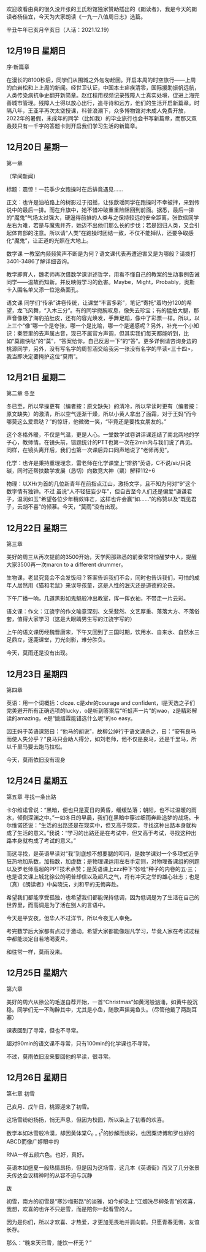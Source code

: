 欢迎收看由真的很久没开张的王氏粉馆独家赞助插出的《朗读者》，我是今天的朗读者杨佳宜，今天为大家朗读《一九一八值周日志》选篇。

辛丑牛年已亥月辛亥日（人话：2021.12.19）

## 12月19日 星期日

序·新篇章

在漫长的8100秒后，同学们从围城之外匆匆赶回。开启本周的时空旅行——上周的白岩松和上上周的新闻。经世卫认证，中国本土疟疾清零，国际援助振帆远航，人类传染病抗争史翻开新简章。赵红程用视频记录残障人士真实处境，促进上海完善城市管理。残障人士得以放心出行，追寻诗和远方，他们的生活开启新篇章。时隔八年，王亚平再次太空授课，科普浪潮下，众多博物馆对未成人免费开放，2022年的暑假，未成年的同学（比如我）的毕业旅行也会书写新篇章，而那又双叒叕只有一千字的答题卡则开启我们学习生活的新篇章。

## 12月20日 星期一

第一章

（早间新闻）

标题：震惊！一花季少女跑操时在后排竟遇见……

正文：也许是油柏路上的树影过于招摇，让张歆瑶同学在跑操时不幸被拌，来到传说中的最后一排。而在升旗中，她不惜冲破重重险阻回到前面。据悉，最后一排的“魔鬼”气场太过强大，硬逼得前排的人类与之保持较远的安全距离，张歆瑶同学左右为难，若是与魔鬼并齐，她迈不出他们那么长的步伐；若是回归人类，又会引起体育部的注意。所以请“人类”在跑操时团结一致，不仅不能掉队，还要争取感化“魔鬼”，让正道的光照在大地上。

数学课
一教室内频频笑声不断是为何？语文课代表再遭迫害又是为哪般？请拨打3401-3486了解详细咨询。

教学即育人，魏老师再次借数学课讲述哲学，用看不懂自己的教案的生动事例告诫同学——温故而知新。并反映假学习的危害。Maybe，Might，Probably，奥斯卡入围名单又添一位沧桑面孔。

语文课
同学们“传承”讲卷传统，让课堂“丰富多彩”，笔记“寄托”着均分120的希望，龙飞风舞，“入木三分”。有的同学扼腕叹息，像失去珍宝；有的猛拍大腿，那声音像极了海豹拍肚皮，还有的容光焕发，手舞足蹈，像中了彩票一样。所以，以上三个“像”哪一个是夸张，哪一个是比喻，哪一个是通感呢？另外，补充一个小知识：秦腔里的去声属古音，现已不属官方声调，但其实我们每天都能听到，比如“莫跑快哒”的“莫”，“答案给你，自己反思一下”的“答”。更多详例请咨询身边的桃源同学，另外，没有写名字的周哲涵交给我另一张没有名字的早读<三十四>，我当即决定要掩护这位“莫雨”。

## 12月21日 星期二

第二章 冬至

冬已至，所以早操更有（编者按：原文缺失）的清冷，所以早读时更有（编者按：原文缺失）的激清，所以空气逐渐干燥，所以小黄人拿出了面霜，对于王妈“而今哪莫这么爱乖哒？”的惊讶，他微微一笑，“毕竟还是要找女朋友的。”

这个冬格外暖，不仅是气温，更是人心。一堂数学试卷讲评课连结了南北两地的学子心，教师情。在镜头前，错题统计的PTT也第一次在2min内与我们说了再见。同样，在镜头离开后，我们也第一次课后异口同声地说了“老师再见”。

化学：也许是秉持重理理念，雷老师在化学课堂上“排挤”英语，C不说/si:/只说碳，同时还帮扶数学发展（恳切）向数竞大神（粟）解释112+6

物理：以XHr为首的几位新青年在前指点江山，激扬文字，且不知为何对“9”这个数字情有独钟。不过
虽说“人不轻狂妄少年”，但自古至今人们还是偏爱“谦谦君子，温润如玉”希望各位少年稍敛锋芒，这样也许会赢“如……”的称赞以及“既见君子，云胡不喜”的倾慕。今天，“莫雨”没有出现。

## 12月22日 星期三

第三章

美好的周三从再次提前的3500开始，天学网那熟悉的前奏常常惊醒梦中人，提醒大家3500再一次marcn to a different drummer。

生物课，老鼠究竟会不会发饭闷？答案告诉我们不会，同时也告诉我们，可怕的成年人居然用《猫和老鼠》来误导孩童，这是人性的泯灭还是道德的沦丧。

下午广播一响，几道黑影如鬼魅般冲出教室，挥一挥衣袖，不带走一片云彩。

语文课：作文：江骁宇的作文喻意深刻、文采斐然、文艺厚重、落落大方、不落俗套，值得大家学习（这是大眼睛男生写的江骁宇写的）

上午的语文课历经魏晋唐宋，下午又回到了三国时期，饮用水、自来水、自然水三足鼎立，逐鹿课堂，刀光剑影，难分胜负。

今天，莫雨还是没有出现。

## 12月23日 星期四

第四章

英语：用一个词概括：cloze. c是xhr的courage and confident，l是天选之子们完美避开所有正确选项的lucky，o是听到答案后“听蛙声一片”的wao，z是精彩解读的amazing，e是“姚缙霖能错选什么呢”的so easy。

因王妈于英语课怒曰：“他马的胡说”，故柳公绰行于语文课杀之，曰：“安有良马而使人失分乎？”良马只会助人得分，如刘老师，他不仅是良马，还是千里马，所以千里马要去跑马拉松。

今天，莫雨依旧没有现身

## 12月24日 星期五

第五章 寻找一条出路

卡尔维诺曾说：“黑暗，便也只是夏日的黄昏，缓缓坠落；朝阳，也不过温暖的雨水，倾倒深渊之中。”一如冬日的早晨，我们在黑暗中穿过细雨奔赴追梦的战场。卡尔维诺还说：“生活的出路还是在现实中，但又高于现实，寻找这种出路本身就构成了生活的意义。”我说：“学习的出路还是在考试中，但又高于考试，寻找这种出路本身就构成了考试的意义。”

而这寻找，是英语早读对“我”到底想不想要腿的叩问，是数学课对一个多项式近乎狂热地加系数，加指数，加虚数；是物理课运用左右手定则，对物理备课组的例题以及罗老师高超的PPT技术点赞；是英语课上zzz种下“妙哇”种子的内卷的五·三；也是语文课上城北徐公的明普却信以及超凡之气，将有冲天之举的雄心壮志；也是（真）《朗读者》中矣晓沅，刘和平的无悔奔赴。

希望我们都能享受孤独，也希望我们都能保持低调，因为低调是为了生活在自己的世界里，而高调是为了活在别人的言语中。

今天是平安夜，但华人不过洋节，所以今夜无人幸免。

考完数学后大家都有点过于激动。希望大家都能像超凡学习，毕竟人家在考试过程中都能淡定自若地喝麦片。

和往常一样，莫雨没来。

## 12月25日 星期六

第六章

美好的周六从徐公的毛遂自荐开始，一首“Christmas”如黄河般汹涌，如黄牛般沉稳。同学们无一不陶醉其中，尤其是小鱼，随歌声摇晃鱼头。（尽管他戴了两副耳塞）

课表回到了寻常，但也不寻常。

超对90min的语文课不寻常，只有100min的化学课也不寻常。

不过，莫雨依旧没来要回他的早读，很寻常。

## 12月26日 星期日

第七章 初雪

己亥月、戊午日，桃源迎来了初雪。

这场雪纷纷扬扬，悄无声息，但因为校园，所以染上了初春的欢喜。

数学本如冰雪般冷漠，却因黄体棠$C^2_{n+1}$的妙解而焕彩，也因粟诗博和罗也好的ABCD而像广婷眼中的

RNA一样五颜六色。也好，真好。

英语本如盛夏一般热情昂扬，但是因为这场雪，这几本《英语街》而又了几分张景夫传达会议精神时的从容不迫与沉静

跋

初雪，南方的初雪是“寒沙梅影路”的淡雅，如今却染上“江烟洗尽柳条青”的欢喜，我想，欢喜的也许不只是雪，而是陪你一起看雪的人。

因为是你们，所以才欢喜、才热爱，才更加无畏地并肩向前。只愿青春无悔，友谊长存。

那么：“晚来天已雪，能饮一杯无？”